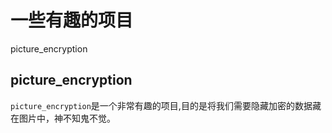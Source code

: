# 一些有趣的项目

picture_encryption

## picture_encryption

`picture_encryption`是一个非常有趣的项目,目的是将我们需要隐藏加密的数据藏在图片中，神不知鬼不觉。